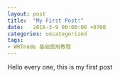 ```yaml
---
layout: post
title:  "My First Post!"
date:   2016-3-9 00:00:00 +0700
categories: uncategorized
tags:
- WRTnode 基础使用教程
---
```



Hello every one, this is my first post


